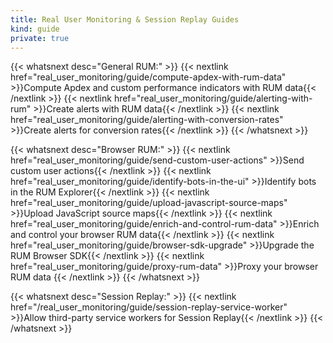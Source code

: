 ```yaml
---
title: Real User Monitoring & Session Replay Guides
kind: guide
private: true
---
```


{{< whatsnext desc="General RUM:" >}}
{{< nextlink href="real_user_monitoring/guide/compute-apdex-with-rum-data" >}}Compute Apdex and custom performance indicators with RUM data{{< /nextlink >}}
{{< nextlink href="real_user_monitoring/guide/alerting-with-rum" >}}Create alerts with RUM data{{< /nextlink >}}
{{< nextlink href="real_user_monitoring/guide/alerting-with-conversion-rates" >}}Create alerts for conversion rates{{< /nextlink >}}
{{< /whatsnext >}}

{{< whatsnext desc="Browser RUM:" >}}
    {{< nextlink href="real_user_monitoring/guide/send-custom-user-actions" >}}Send custom user actions{{< /nextlink >}}
    {{< nextlink href="real_user_monitoring/guide/identify-bots-in-the-ui" >}}Identify bots in the RUM Explorer{{< /nextlink >}}
    {{< nextlink href="real_user_monitoring/guide/upload-javascript-source-maps" >}}Upload JavaScript source maps{{< /nextlink >}}
    {{< nextlink href="real_user_monitoring/guide/enrich-and-control-rum-data" >}}Enrich and control your browser RUM data{{< /nextlink >}}
    {{< nextlink href="real_user_monitoring/guide/browser-sdk-upgrade" >}}Upgrade the RUM Browser SDK{{< /nextlink >}}
    {{< nextlink href="real_user_monitoring/guide/proxy-rum-data" >}}Proxy your browser RUM data {{< /nextlink >}}
{{< /whatsnext >}}

{{< whatsnext desc="Session Replay:" >}}
{{< nextlink href="/real_user_monitoring/guide/session-replay-service-worker" >}}Allow third-party service workers for Session Replay{{< /nextlink >}}
{{< /whatsnext >}}